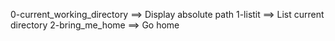 0-current_working_directory ==> Display absolute path
1-listit ==> List current directory
2-bring_me_home ==> Go home
